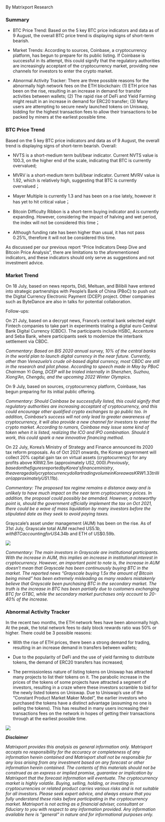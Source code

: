 By Matrixport Research

### Summary

- BTC Price Trend: Based on the 5 key BTC price indicators and data as of 9 August, the overall BTC price trend is displaying signs of short-term bearish.

- Market Trends: According to sources, Coinbase, a cryptocurrency platform, has begun to prepare for its public listing. If Coinbase is successful in its attempt, this could signify that the regulatory authorities are increasingly acceptant of the cryptocurrency market, providing new channels for investors to enter the crypto market.

- Abnormal Activity Tracker: There are three possible reasons for the abnormally high network fees on the ETH blockchain: (1) ETH price has been on the rise, resulting in an increase in demand for transfer activities between wallets; (2) The rapid rise of DeFi and Yield Farming might result in an increase in demand for ERC20 transfer; (3) Many users are attempting to secure newly launched tokens on Uniswap, bidding for the highest transaction fees to allow their transactions to be packed by miners at the earliest possible time.

### BTC Price Trend

Based on the 5 key BTC price indicators and data as of 9 August, the overall trend is displaying signs of short-term bearish. Overall:

- NVTS is a short-medium term bull/bear indicator. Current NVTS value is 100.3, on the higher end of the scale, indicating that BTC is currently overvalued;

- MVRV is a short-medium term bull/bear indicator. Current MVRV value is 1.92, which is relatively high, suggesting that BTC is currently overvalued；

- Mayer Multiple is currently 1.3 and has been on a rise lately, however it has yet to hit critical value；

- Bitcoin Difficulty Ribbon is a short-term buying indicator and is currently expanding. However, considering the impact of halving and wet period, the index will not be considered this time；

- Although funding rate has been higher than usual, it has not pass 0.25%, therefore it will not be considered this time.

As discussed per our previous report “Price Indicators Deep Dive and Bitcoin Price Analysis”, there are limitations to the aforementioned indicators, and these indicators should only serve as suggestions and not investment advice.

### Market Trend

On 18 July, based on news reports, Didi, Meituan, and Bilibili have entered into strategic partnerships with People’s Bank of China (PBoC) to push out the Digital Currency Electronic Payment (DCEP) project. Other companies such as ByteDance are also in talks for potential collaboration.

Follow-ups:

On 21 July, based on a decrypt news, France’s central bank selected eight Fintech companies to take part in experiments trialing a digital euro Central Bank Digital Currency (CBDC). The participants include HSBC, Accenture and Seba Bank, where participants seek to modernize the interbank settlement via CBDC.

*Commentary: Based on BIS 2020 annual survey, 10% of the central banks in the world plan to launch digital currency in the near future. Currently, other than Venezuela’s crude oil-based digital currency, most CBDC are still in the research and pilot phase. According to speech made in May by PBoC Chairman Yi Gang, DCEP will be trialed internally in Shenzhen, Suzhou, Xiong’An, Chengdu, and the upcoming 2022 Winter Olympics.*

On 9 July, based on sources, cryptocurrency platform, Coinbase, has begun preparing for its initial public offering.

*Commentary: Should Coinbase be successfully listed, this could signify that regulatory authorities are increasing acceptant of cryptocurrency, and this could encourage other qualified crypto exchanges to go public too. In addition, Coinbase’s success will not only lead to greater awareness of cryptocurrency, it will also provide a new channel for investors to enter the crypto market. According to rumors, Coinbase may issue some kind of token when it is listed, realizing the ICO and IPO combination. Should it work, this could spark a new innovative financing method.*

On 22 July, Korea’s Ministry of Strategy and Finance announced its 2020 tax reform proposals. As of Oct 2021 onwards, the Korean government will collect 20% capital gain tax on virtual assets (cryptocurrency) for any profits above KRW2.5m (approximately US$2,000). Previously, based on the figures reported by Korea’s finance ministry, the average daily cryptocurrency dollar trading volume in Korea was KRW1.33 trillion (approximately US$1.11b).

*Commentary: The proposed tax regime remains a distance away and is unlikely to have much impact on the near term cryptocurrency prices. In addition, the proposal could possibly be amended. However, a noteworthy point is, should the government officially implement the tax on Oct 2021, there could be a wave of mass liquidation by many investors before the stipulated date as they seek to avoid paying taxes.*

Grayscale’s asset under management (AUM) has been on the rise. As of 31st July, Grayscale total AUM reached US$5.1b, with BTC accounting for US$4.34b and ETH of US$0.59b.

![](https://raw.github.com/matrixport-article/matrixport-article.github.io/master/_images/8/3.png)

*Commentary: The main investors in Grayscale are institutional participants. With the increase in AUM, this implies an increase in institutional interest in cryptocurrency. However, an important point to note is, the increase in AUM doesn’t mean that Grayscale has been continuously buying BTC in the market. The reported news “Grayscale buying 1.5x the amount of Bitcoin being mined” has been extremely misleading as many readers mistakenly believe that Grayscale been purchasing BTC in the secondary market. The truth is the increase in BTC has been partially due to customers exchanging BTC for GTBC, while the secondary market purchases only account to 20-40% of the increase.*

### Abnormal Activity Tracker

In the recent two months, the ETH network fees have been abnormally high. At the peak, the total network fees to daily block rewards ratio was 50% or higher. There could be 3 possible reasons:

- With the rise of ETH prices, there been a strong demand for trading, resulting in an increase demand in transfers between wallets; 

- Due to the popularity of DeFi and the use of yield farming to distribute tokens, the demand of ERC20 transfers has increased;

- The permissionless nature of listing tokens on Uniswap has attracted many projects to list their tokens on it. The parabolic increase in the prices of the tokens of some projects have attracted a segment of investors, resulting in a craze where these investors scramble to bid for the newly listed tokens on Uniswap. Due to Uniswap’s use of the “Constant Product Market Maker Model”, the earlier investors who purchased the tokens have a distinct advantage (assuming no one is selling the tokens). This has resulted in many users increasing their transactions fees on the network in hopes of getting their transactions through at the earliest possible time.

![](https://raw.github.com/matrixport-article/matrixport-article.github.io/master/_images/8/4.png)


***Disclaimer***

*Matrixport provides this analysis as general information only. Matrixport accepts no responsibility for the accuracy or completeness of any information herein contained and Matrixport shall not be responsible for any loss arising from any investment based on any forecast or other information herein contained. The contents of this materials should not be construed as an express or implied promise, guarantee or implication by Matrixport that the forecast information will eventuate. The cryptocurrency market is highly volatile. Buying, selling, holding, or investing in cryptocurrencies or related product carries various risks and is not suitable for all investors. Please seek expert advice, and always ensure that you fully understand these risks before participating in the cryptocurrency market.
Matrixport is not acting as a financial adviser, consultant or fiduciary to you with respect to any information provided. Any information available here is “general” in nature and for informational purposes only.*
